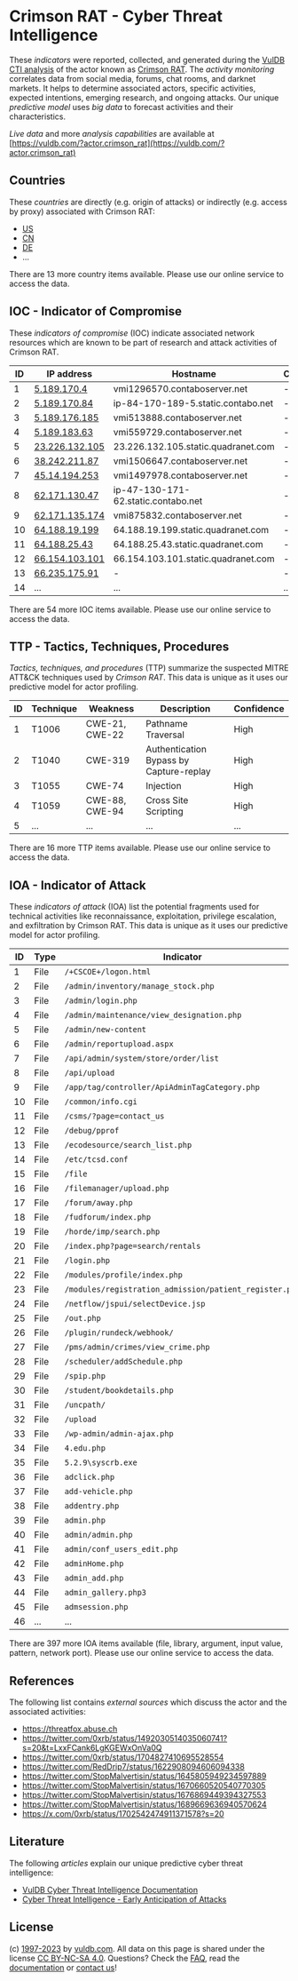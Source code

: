 # Crimson RAT - Cyber Threat Intelligence

These _indicators_ were reported, collected, and generated during the [VulDB CTI analysis](https://vuldb.com/?kb.cti) of the actor known as [Crimson RAT](https://vuldb.com/?actor.crimson_rat). The _activity monitoring_ correlates data from social media, forums, chat rooms, and darknet markets. It helps to determine associated actors, specific activities, expected intentions, emerging research, and ongoing attacks. Our unique _predictive model_ uses _big data_ to forecast activities and their characteristics.

_Live data_ and more _analysis capabilities_ are available at [https://vuldb.com/?actor.crimson_rat](https://vuldb.com/?actor.crimson_rat)

## Countries

These _countries_ are directly (e.g. origin of attacks) or indirectly (e.g. access by proxy) associated with Crimson RAT:

* [US](https://vuldb.com/?country.us)
* [CN](https://vuldb.com/?country.cn)
* [DE](https://vuldb.com/?country.de)
* ...

There are 13 more country items available. Please use our online service to access the data.

## IOC - Indicator of Compromise

These _indicators of compromise_ (IOC) indicate associated network resources which are known to be part of research and attack activities of Crimson RAT.

ID | IP address | Hostname | Campaign | Confidence
-- | ---------- | -------- | -------- | ----------
1 | [5.189.170.4](https://vuldb.com/?ip.5.189.170.4) | vmi1296570.contaboserver.net | - | High
2 | [5.189.170.84](https://vuldb.com/?ip.5.189.170.84) | ip-84-170-189-5.static.contabo.net | - | High
3 | [5.189.176.185](https://vuldb.com/?ip.5.189.176.185) | vmi513888.contaboserver.net | - | High
4 | [5.189.183.63](https://vuldb.com/?ip.5.189.183.63) | vmi559729.contaboserver.net | - | High
5 | [23.226.132.105](https://vuldb.com/?ip.23.226.132.105) | 23.226.132.105.static.quadranet.com | - | High
6 | [38.242.211.87](https://vuldb.com/?ip.38.242.211.87) | vmi1506647.contaboserver.net | - | High
7 | [45.14.194.253](https://vuldb.com/?ip.45.14.194.253) | vmi1497978.contaboserver.net | - | High
8 | [62.171.130.47](https://vuldb.com/?ip.62.171.130.47) | ip-47-130-171-62.static.contabo.net | - | High
9 | [62.171.135.174](https://vuldb.com/?ip.62.171.135.174) | vmi875832.contaboserver.net | - | High
10 | [64.188.19.199](https://vuldb.com/?ip.64.188.19.199) | 64.188.19.199.static.quadranet.com | - | High
11 | [64.188.25.43](https://vuldb.com/?ip.64.188.25.43) | 64.188.25.43.static.quadranet.com | - | High
12 | [66.154.103.101](https://vuldb.com/?ip.66.154.103.101) | 66.154.103.101.static.quadranet.com | - | High
13 | [66.235.175.91](https://vuldb.com/?ip.66.235.175.91) | - | - | High
14 | ... | ... | ... | ...

There are 54 more IOC items available. Please use our online service to access the data.

## TTP - Tactics, Techniques, Procedures

_Tactics, techniques, and procedures_ (TTP) summarize the suspected MITRE ATT&CK techniques used by _Crimson RAT_. This data is unique as it uses our predictive model for actor profiling.

ID | Technique | Weakness | Description | Confidence
-- | --------- | -------- | ----------- | ----------
1 | T1006 | CWE-21, CWE-22 | Pathname Traversal | High
2 | T1040 | CWE-319 | Authentication Bypass by Capture-replay | High
3 | T1055 | CWE-74 | Injection | High
4 | T1059 | CWE-88, CWE-94 | Cross Site Scripting | High
5 | ... | ... | ... | ...

There are 16 more TTP items available. Please use our online service to access the data.

## IOA - Indicator of Attack

These _indicators of attack_ (IOA) list the potential fragments used for technical activities like reconnaissance, exploitation, privilege escalation, and exfiltration by Crimson RAT. This data is unique as it uses our predictive model for actor profiling.

ID | Type | Indicator | Confidence
-- | ---- | --------- | ----------
1 | File | `/+CSCOE+/logon.html` | High
2 | File | `/admin/inventory/manage_stock.php` | High
3 | File | `/admin/login.php` | High
4 | File | `/admin/maintenance/view_designation.php` | High
5 | File | `/admin/new-content` | High
6 | File | `/admin/reportupload.aspx` | High
7 | File | `/api/admin/system/store/order/list` | High
8 | File | `/api/upload` | Medium
9 | File | `/app/tag/controller/ApiAdminTagCategory.php` | High
10 | File | `/common/info.cgi` | High
11 | File | `/csms/?page=contact_us` | High
12 | File | `/debug/pprof` | Medium
13 | File | `/ecodesource/search_list.php` | High
14 | File | `/etc/tcsd.conf` | High
15 | File | `/file` | Low
16 | File | `/filemanager/upload.php` | High
17 | File | `/forum/away.php` | High
18 | File | `/fudforum/index.php` | High
19 | File | `/horde/imp/search.php` | High
20 | File | `/index.php?page=search/rentals` | High
21 | File | `/login.php` | Medium
22 | File | `/modules/profile/index.php` | High
23 | File | `/modules/registration_admission/patient_register.php` | High
24 | File | `/netflow/jspui/selectDevice.jsp` | High
25 | File | `/out.php` | Medium
26 | File | `/plugin/rundeck/webhook/` | High
27 | File | `/pms/admin/crimes/view_crime.php` | High
28 | File | `/scheduler/addSchedule.php` | High
29 | File | `/spip.php` | Medium
30 | File | `/student/bookdetails.php` | High
31 | File | `/uncpath/` | Medium
32 | File | `/upload` | Low
33 | File | `/wp-admin/admin-ajax.php` | High
34 | File | `4.edu.php` | Medium
35 | File | `5.2.9\syscrb.exe` | High
36 | File | `adclick.php` | Medium
37 | File | `add-vehicle.php` | High
38 | File | `addentry.php` | Medium
39 | File | `admin.php` | Medium
40 | File | `admin/admin.php` | High
41 | File | `admin/conf_users_edit.php` | High
42 | File | `adminHome.php` | High
43 | File | `admin_add.php` | High
44 | File | `admin_gallery.php3` | High
45 | File | `admsession.php` | High
46 | ... | ... | ...

There are 397 more IOA items available (file, library, argument, input value, pattern, network port). Please use our online service to access the data.

## References

The following list contains _external sources_ which discuss the actor and the associated activities:

* https://threatfox.abuse.ch
* https://twitter.com/0xrb/status/1492030514035060741?s=20&t=LxxFCank6LgKGEWxOnVa0Q
* https://twitter.com/0xrb/status/1704827410695528554
* https://twitter.com/RedDrip7/status/1622908094606094338
* https://twitter.com/StopMalvertisin/status/1645805949234597889
* https://twitter.com/StopMalvertisin/status/1670660520540770305
* https://twitter.com/StopMalvertisin/status/1676869449394327553
* https://twitter.com/StopMalvertisin/status/1689669636940570624
* https://x.com/0xrb/status/1702542474911371578?s=20

## Literature

The following _articles_ explain our unique predictive cyber threat intelligence:

* [VulDB Cyber Threat Intelligence Documentation](https://vuldb.com/?kb.cti)
* [Cyber Threat Intelligence - Early Anticipation of Attacks](https://www.scip.ch/en/?labs.20201022)

## License

(c) [1997-2023](https://vuldb.com/?kb.changelog) by [vuldb.com](https://vuldb.com/?kb.about). All data on this page is shared under the license [CC BY-NC-SA 4.0](https://creativecommons.org/licenses/by-nc-sa/4.0/). Questions? Check the [FAQ](https://vuldb.com/?kb.faq), read the [documentation](https://vuldb.com/?kb) or [contact us](https://vuldb.com/?contact)!
